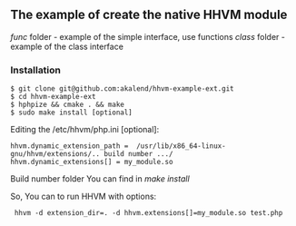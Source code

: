 ## The example of create the native HHVM module

*func*  folder - example of the simple interface, use functions
*class* folder - example of the class interface

### Installation

	$ git clone git@github.com:akalend/hhvm-example-ext.git
	$ cd hhvm-example-ext
	$ hphpize && cmake . && make
	$ sudo make install [optional]

Editing the /etc/hhvm/php.ini [optional]:

	hhvm.dynamic_extension_path =  /usr/lib/x86_64-linux-gnu/hhvm/extensions/.. build number .../
	hhvm.dynamic_extensions[] = my_module.so
 
Build number folder You can find in *make install*

So, You can to run HHVM with options:
	
	 hhvm -d extension_dir=. -d hhvm.extensions[]=my_module.so test.php